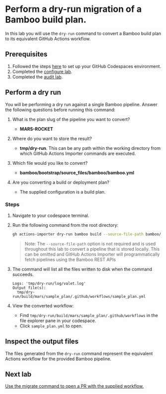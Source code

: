 # Perform a dry-run migration of a Bamboo build plan.

In this lab you will use the `dry-run` command to convert a Bamboo build plan to its equivalent GitHub Actions workflow.

## Prerequisites

1. Followed the steps [here](./readme.md#configure-your-codespace) to set up your GitHub Codespaces environment.
2. Completed the [configure lab](./1-configure.md#configuring-credentials).
3. Completed the [audit lab](./2-audit.md).

## Perform a dry run

You will be performing a dry run against a single Bamboo pipeline. Answer the following questions before running this command:

1. What is the plan slug of the pipeline you want to convert?

    - __MARS-ROCKET__

2. Where do you want to store the result?
    - __tmp/dry-run__. This can be any path within the working directory from which GitHub Actions Importer commands are executed.

3. Which file would you like to convert?

    - __bamboo/bootstrap/source_files/bamboo/bamboo.yml__

4. Are you converting a build or deployment plan?
    - The supplied configuration is a build plan.

### Steps

1. Navigate to your codespace terminal.
2. Run the following command from the root directory:

    ```bash
    gh actions-importer dry-run bamboo build --source-file-path bamboo/bootstrap/source_files/bamboo/bamboo.yml -p MARS-ROCKET --output-dir tmp/dry-run
    ```
    > Note: The `--source-file-path` option is not required and is used throughout this lab to convert a pipeline that is stored locally. This can be omitted and GitHub Actions Importer will programmatically fetch pipelines using the Bamboo REST APIs

3. The command will list all the files written to disk when the command succeeds.

    ```console
    Logs: 'tmp/dry-run/log/valet.log'
    Output file(s):
      tmp/dry-run/build/mars/sample_plan/.github/workflows/sample_plan.yml
    ```

4. View the converted workflow:
    - Find `tmp/dry-run/build/mars/sample_plan/.github/workflows` in the file explorer pane in your codespace.
    - Click `sample_plan.yml` to open.

## Inspect the output files

The files generated from the `dry-run` command represent the equivalent Actions workflow for the provided Bamboo pipeline.

## Next lab

[Use the migrate command to open a PR with the supplied workflow.](4-migrate.md)
